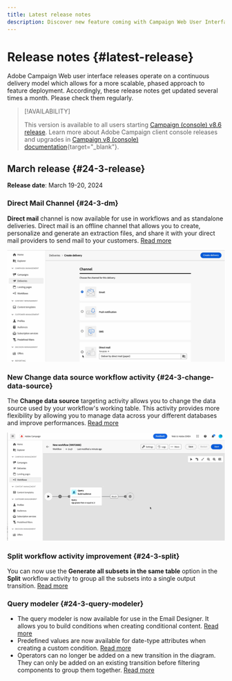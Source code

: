 ```yaml
---
title: Latest release notes
description: Discover new feature coming with Campaign Web User Interface
---
```

# Release notes {#latest-release}

<!--Last update: **March 19, 2024**-->

Adobe Campaign Web user interface releases operate on a continuous delivery model which allows for a more scalable, phased approach to feature deployment. Accordingly, these release notes get updated several times a month. Please check them regularly.

>[!AVAILABILITY]
>
>This version is available to all users starting [Campaign (console) v8.6 release](https://experienceleague.adobe.com/docs/campaign/campaign-v8/releases/release-notes.html). Learn more about Adobe Campaign client console releases and upgrades in [Campaign v8 (console) documentation](https://experienceleague.adobe.com/docs/campaign/campaign-v8/releases/upgrades.html){target="_blank"}.

## March release {#24-3-release}

**Release date**: March 19-20, 2024

### Direct Mail Channel {#24-3-dm}

**Direct mail** channel is now available for use in workflows and as standalone deliveries. Direct mail is an offline channel that allows you to create, personalize and generate an extraction files, and share it with your direct mail providers to send mail to your customers. [Read more](../direct-mail/gs-direct-mail.md)

![](../assets/do-not-localize/direct-mail.gif)

### New Change data source workflow activity {#24-3-change-data-source}

The **Change data source** targeting activity allows you to change the data source used by your workflow's working table. This activity provides more flexibility by allowing you to manage data across your different databases and improve performances. [Read more](../workflows/activities/change-data-source.md)

![](../assets/do-not-localize/change-data-source.gif)

### Split workflow activity improvement {#24-3-split}

You can now use the **Generate all subsets in the same table** option in the **Split** workflow activity to group all the subsets into a single output transition. [Read more](../workflows/activities/split.md)

### Query modeler {#24-3-query-modeler}

* The query modeler is now available for use in the Email Designer. It allows you to build conditions when creating conditional content. [Read more](../personalization/conditions.md)
* Predefined values are now available for date-type attributes when creating a custom condition. [Read more](../query/build-query.md)
* Operators can no longer be added on a new transition in the diagram. They can only be added on an existing transition before filtering components to group them together. [Read more](../query/build-query.md)
